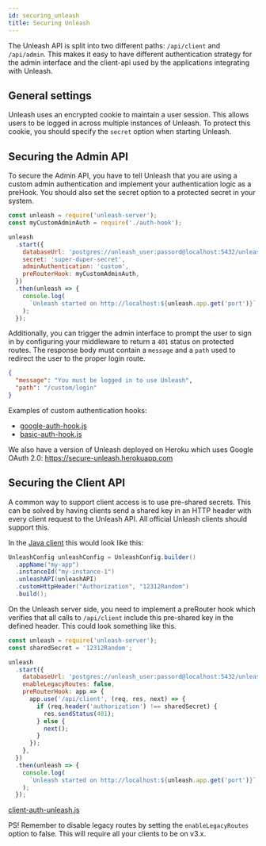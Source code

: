```yaml
---
id: securing_unleash
title: Securing Unleash
---
```


The Unleash API is split into two different paths: `/api/client` and `/api/admin`. This makes it easy to have different authentication strategy for the admin interface and the client-api used by the applications integrating with Unleash.

## General settings

Unleash uses an encrypted cookie to maintain a user session. This allows users to be logged in across multiple instances of Unleash. To protect this cookie, you should specify the `secret` option when starting Unleash.

## Securing the Admin API

To secure the Admin API, you have to tell Unleash that you are using a custom admin authentication and implement your authentication logic as a preHook. You should also set the secret option to a protected secret in your system.

```javascript
const unleash = require('unleash-server');
const myCustomAdminAuth = require('./auth-hook');

unleash
  .start({
    databaseUrl: 'postgres://unleash_user:passord@localhost:5432/unleash',
    secret: 'super-duper-secret',
    adminAuthentication: 'custom',
    preRouterHook: myCustomAdminAuth,
  })
  .then(unleash => {
    console.log(
      `Unleash started on http://localhost:${unleash.app.get('port')}`,
    );
  });
```

Additionally, you can trigger the admin interface to prompt the user to sign in by configuring your middleware to return a `401` status on protected routes. The response body must contain a `message` and a `path` used to redirect the user to the proper login route.

```json
{
  "message": "You must be logged in to use Unleash",
  "path": "/custom/login"
}
```

Examples of custom authentication hooks:

- [google-auth-hook.js](https://github.com/Unleash/unleash/blob/master/examples/google-auth-hook.js)
- [basic-auth-hook.js](https://github.com/Unleash/unleash/blob/master/examples/basic-auth-hook.js)

We also have a version of Unleash deployed on Heroku which uses Google OAuth 2.0: https://secure-unleash.herokuapp.com

## Securing the Client API

A common way to support client access is to use pre-shared secrets. This can be solved by having clients send a shared key in an HTTP header with every client request to the Unleash API. All official Unleash clients should support this.

In the [Java client](https://github.com/Unleash/unleash-client-java#custom-http-headers) this would look like this:

```java
UnleashConfig unleashConfig = UnleashConfig.builder()
  .appName("my-app")
  .instanceId("my-instance-1")
  .unleashAPI(unleashAPI)
  .customHttpHeader("Authorization", "12312Random")
  .build();
```

On the Unleash server side, you need to implement a preRouter hook which verifies that all calls to `/api/client` include this pre-shared key in the defined header. This could look something like this.

```javascript
const unleash = require('unleash-server');
const sharedSecret = '12312Random';

unleash
  .start({
    databaseUrl: 'postgres://unleash_user:passord@localhost:5432/unleash',
    enableLegacyRoutes: false,
    preRouterHook: app => {
      app.use('/api/client', (req, res, next) => {
        if (req.header('authorization') !== sharedSecret) {
          res.sendStatus(401);
        } else {
          next();
        }
      });
    },
  })
  .then(unleash => {
    console.log(
      `Unleash started on http://localhost:${unleash.app.get('port')}`,
    );
  });
```

[client-auth-unleash.js](https://github.com/Unleash/unleash/blob/master/examples/client-auth-unleash.js)

PS! Remember to disable legacy routes by setting the `enableLegacyRoutes` option to false. This will require all your clients to be on v3.x.
